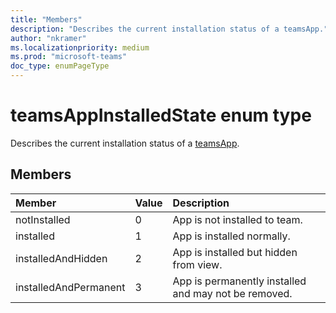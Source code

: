 ```yaml
---
title: "Members"
description: "Describes the current installation status of a teamsApp."
author: "nkramer"
ms.localizationpriority: medium
ms.prod: "microsoft-teams"
doc_type: enumPageType
---
```


# teamsAppInstalledState enum type



Describes the current installation status of a [teamsApp](teamsapp.md).

## Members

| Member | Value| Description |
|:---------------|:--------|:----------|
|notInstalled|0|App is not installed to team.|
|installed|1|App is installed normally.|
|installedAndHidden|2|App is installed but hidden from view.|
|installedAndPermanent|3|App is permanently installed and may not be removed.|

